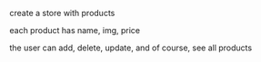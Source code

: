 create a store with products

each product has name, img, price

the user can add, delete, update, and of course, see all products